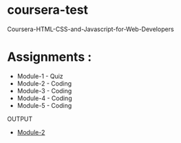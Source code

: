 # coursera-test
Coursera-HTML-CSS-and-Javascript-for-Web-Developers

# Assignments :

* Module-1 - Quiz 
* Module-2 - Coding
* Module-3 - Coding
* Module-4 - Coding
* Module-5 - Coding

OUTPUT
* [Module-2](https://rishita13.github.io/coursera-test/module2-soln/)
